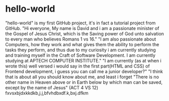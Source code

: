 # hello-world

"hello-world" is my first GitHub project, it's in fact a tutorial project from GitHub.
"Hi everyone, My name is David and i am a passionate minister of the Gospel of Jesus Christ, which is the Saving power of God unto salvation to every man who believes Romans 1 vs 16."
"I am also passionate about Computers, how they work and what gives them the ability to perform the tasks they perform, and thus due to my curiosity i am currently studying and training myself in the Craft of Software Development. I am currently studying at APTECH COMPUTER INSTITUTE."
"I am currently (as at when i wrote this) well versed i would say in the first part(HTML and CSS) of Frontend development, i guess you can call me a junior developer?"
"I think that is about all you should know about me, and least i forget "There is no other name in Heaven above or in Earth below by which man can be saved, except by the name of Jesus" (ACT 4 VS 12)
fxvsxbjdxkkdkb,j.j,bfvhdbxdf.k,bxj.dfkm
